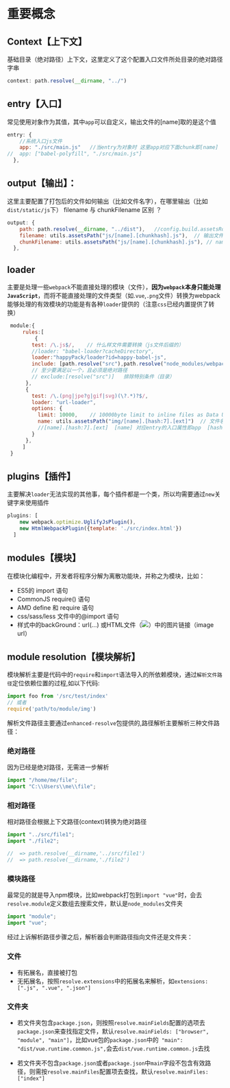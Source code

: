 # 重要概念

## Context【上下文】

基础目录（绝对路径）上下文，这里定义了这个配置入口文件所处目录的绝对路径字串

```js
context: path.resolve(__dirname, "../")
```

## entry【入口】
    
常见使用对象作为其值，其中`app`可以自定义，输出文件的[name]取的是这个值

```js
entry: {
    //系统入口js文件
    app: "./src/main.js"   //当entry为对象时 这里app对应下面chunk即[name]  
//  app: ["babel-polyfill", "./src/main.js"]
  },
  ```

## output【输出】：

这里主要配置了打包后的文件如何输出（比如文件名字），在哪里输出（比如`dist/static/js`下）     filename 与 chunkFilename 区别 ？ 

```js
output: {
    path: path.resolve(__dirname, "../dist"),   //config.build.assetsRoot === dist 绝对路径---控制输出到dist目录下
    filename: utils.assetsPath("js/[name].[chunkhash].js"),  // 输出文件名称，如static/js/app.fadfader34234.js
    chunkFilename: utils.assetsPath("js/[name].[chunkhash].js"), // name 会被替换成id
  },
  ```


## loader

主要是处理一些`webpack`不能直接处理的模块（文件），**因为`webpack`本身只能处理`JavaScript`**，而将不能直接处理的文件类型（如.`vue`,`.png`文件）转换为webpack能够处理的有效模块的功能是有各种`loader`提供的（注意`css`已经内置提供了转换）

```js
 module:{
     rules:[
         {
        test: /\.js$/,    // 什么样文件需要转换（js文件后缀的）
        //loader: "babel-loader?cacheDirectory",
        loader:"happyPack/loader?id=happy-babel-js", 
        include: [path.resolve("src"),path.resolve("node_modules/webpack-dev-server/client")], 
        // 至少要满足以一个，且必须是绝对路径
        // exclude:[resolve("src")]   排除特别条件（目录）
      },
      {
        test: /\.(png|jpe?g|gif|svg)(\?.*)?$/,
        loader: "url-loader",
        options: {
          limit: 10000,    // 10000byte limit to inline files as Data URL
          name: utils.assetsPath("img/[name].[hash:7].[ext]")  // 文件名称  如static/img/app.349239fwe.png
          //[name].[hash:7].[ext]  [name] 对应entry的入口属性即app  [hash:7] 表示7位hash  [ext] 表示文件后缀
        }
      },
     ]
 }
```


## plugins【插件】

主要解决`loader`无法实现的其他事，每个插件都是一个类，所以均需要通过`new`关键字来使用插件

```js
plugins: [
    new webpack.optimize.UglifyJsPlugin(),
    new HtmlWebpackPlugin({template: './src/index.html'})
  ]
```


## modules【模块】

在模块化编程中，开发者将程序分解为离散功能块，并称之为模块，比如：
- ES5的 import 语句
- CommonJS require() 语句
- AMD define 和 require 语句
- css/sass/less 文件中的@import 语句
- 样式中的backGround：url(...) 或HTML文件（<img src = ...>）中的图片链接（image url）

## module resolution【模块解析】

模块解析主要是代码中的`require`和`import`语法导入的所依赖模块，通过`解析文件路径`定位依赖位置的过程,如以下代码:

```js
import foo from '/src/test/index'
// 或者
require('path/to/module/img')
```

解析文件路径主要通过`enhanced-resolve`包提供的,路径解析主要解析三种文件路径：

### 绝对路径 

因为已经是绝对路径，无需进一步解析

```js
import "/home/me/file";
import "C:\\Users\\me\\file";
```
### 相对路径

相对路径会根据上下文路径(context)转换为绝对路径
```js
import "../src/file1";
import "./file2";

//  => path.resolve(__dirname,'../src/file1')
//  => path.resolve(__dirname,'./file2')
```

### 模块路径

最常见的就是导入npm模块，比如webpack打包到`import "vue"`时，会去`resolve.module`定义数组去搜索文件，默认是`node_modules`文件夹

```js
import "module";
import "vue";
```

经过上诉解析路径步骤之后，解析器会判断路径指向文件还是文件夹：

### 文件
  - 有拓展名，直接被打包
  - 无拓展名，按照`resolve.extensions`中的拓展名来解析，如`extensions: [".js", ".vue", ".json"]`

### 文件夹
  - 若文件夹包含`package.json`，则按照`resolve.mainFields`配置的选项去`package.json`来查找指定文件，默认`resolve.mainFields: ["browser", "module", "main"]`，比如vue包的`package.json`中的` "main": "dist/vue.runtime.common.js",`会去`dist/vue.runtime.common.js`去找

  - 若文件夹不包含`package.json`或者`package.json`中`main`字段不包含有效路径，则需按`resolve.mainFiles`配置项去查找，默认`resolve.mainFiles: ["index"]`

